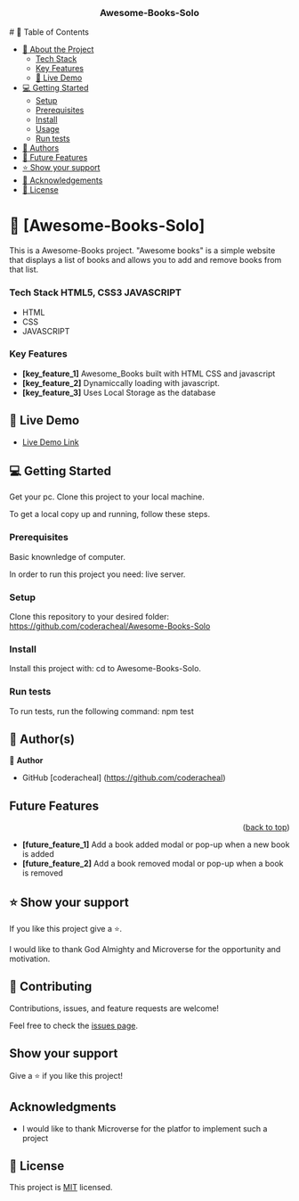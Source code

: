 <a name="Awesome-Books-Solo"></a>
<div align="center">
  <br/>
  <h3><b>Awesome-Books-Solo</b></h3>
</div>
# 📗 Table of Contents

- [📖 About the Project](#about-project)
    - [Tech Stack](#tech-stack)
    - [Key Features](#key-features)
  - [🚀 Live Demo](#live-demo)
- [💻 Getting Started](#getting-started)
  - [Setup](#setup)
  - [Prerequisites](#prerequisites)
  - [Install](#install)
  - [Usage](#usage)
  - [Run tests](#run-tests)
- [👥 Authors](#authors)
- [🔭 Future Features](#future-features)
- [⭐️ Show your support](#support)
- [🙏 Acknowledgements](#acknowledgements)
- [📝 License](#license)

# 📖 [Awesome-Books-Solo] <a name="Awesome-Books-Solo"></a>

This is a Awesome-Books  project.
"Awesome books" is a simple website that displays a list of books and allows you to add and remove books from that list.

### Tech Stack <a name="tech-stack">HTML5, CSS3 JAVASCRIPT</a>

- HTML
- CSS
- JAVASCRIPT


### Key Features <a name="key-features"></a>

- **[key_feature_1]** Awesome_Books built with HTML CSS and javascript
- **[key_feature_2]** Dynamiccally loading with javascript.
- **[key_feature_3]** Uses Local Storage as the database


## 🚀 Live Demo <a name="live-demo"></a>

- [Live Demo Link](https://coderacheal.github.io/Awesome-Books-Solo/)


## 💻 Getting Started <a name="getting-started"></a>

 Get your pc.
 Clone this project to your local machine. 

To get a local copy up and running, follow these steps.

### Prerequisites
Basic knownledge of computer.

In order to run this project you need:
live server.

### Setup

Clone this repository to your desired folder:
https://github.com/coderacheal/Awesome-Books-Solo

### Install

Install this project with:
cd to Awesome-Books-Solo.

### Run tests

To run tests, run the following command:
npm test


## 👥 Author(s) <a name="authors"></a>


👤 **Author**

- GitHub [coderacheal] (https://github.com/coderacheal)

## Future Features <a name="future-features"></a>

<p align="right">(<a href="#readme-top">back to top</a>)</p>

- **[future_feature_1]** Add a book added modal or pop-up when a new book is added
- **[future_feature_2]** Add a book removed modal or pop-up when a book is removed
 


## ⭐️ Show your support <a name="support"></a>

If you like this project give a ⭐️.



I would like to thank God Almighty and Microverse for the opportunity and motivation.


## 🤝 Contributing

Contributions, issues, and feature requests are welcome!

Feel free to check the [issues page](../../issues/).

## Show your support

Give a ⭐️ if you like this project!

## Acknowledgments

- I would like to thank Microverse for the platfor to implement such a project

## 📝 License

This project is [MIT](./MIT.md) licensed.

